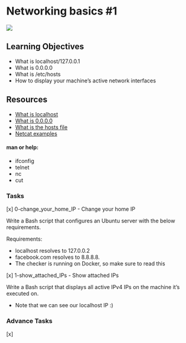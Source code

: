 # Networking basics #1

![](https://s3.amazonaws.com/intranet-projects-files/holbertonschool-sysadmin_devops/285/s7kpNYq.png)

## Learning Objectives
- What is localhost/127.0.0.1
- What is 0.0.0.0
- What is /etc/hosts
- How to display your machine’s active network interfaces


## Resources
- [What is localhost](https://en.wikipedia.org/wiki/Localhost)
- [What is 0.0.0.0](https://en.wikipedia.org/wiki/0.0.0.0)
- [What is the hosts file](https://www.makeuseof.com/tag/modify-manage-hosts-file-linux/)
- [Netcat examples](https://www.thegeekstuff.com/2012/04/nc-command-examples/)

#### man or help:
- ifconfig
- telnet
- nc
- cut

### Tasks

[x] 0-change_your_home_IP - Change your home IP

Write a Bash script that configures an Ubuntu server with the below requirements.

Requirements:
- localhost resolves to 127.0.0.2
- facebook.com resolves to 8.8.8.8.
- The checker is running on Docker, so make sure to read this


[x] 1-show_attached_IPs - Show attached IPs

Write a Bash script that displays all active IPv4 IPs on the machine it’s executed on.

- Note that we can see our localhost IP :)

### Advance Tasks

[x] 


